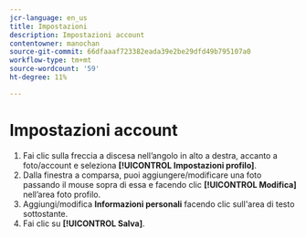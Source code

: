 ```yaml
---
jcr-language: en_us
title: Impostazioni
description: Impostazioni account
contentowner: manochan
source-git-commit: 66dfaaaf723382eada39e2be29dfd49b795107a0
workflow-type: tm+mt
source-wordcount: '59'
ht-degree: 11%

---
```




# Impostazioni account

1. Fai clic sulla freccia a discesa nell’angolo in alto a destra, accanto a foto/account e seleziona **[!UICONTROL Impostazioni profilo]**.
1. Dalla finestra a comparsa, puoi aggiungere/modificare una foto passando il mouse sopra di essa e facendo clic **[!UICONTROL Modifica]** nell’area foto profilo.
1. Aggiungi/modifica **Informazioni personali** facendo clic sull&#39;area di testo sottostante.
1. Fai clic su **[!UICONTROL Salva]**.
